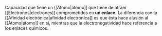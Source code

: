 
Capacidad que tiene un [[Átomo|átomo]] que tiene de atraer [[Electrones|electrones]] comprometidos en **un enlace**. La diferencia con la [[Afinidad electrónica|afinidad electrónica]] es que ésta hace alusión al [[Átomo|átomo]] en sí, mientras que la electronegatividad hace referencia a los enlaces químicos. 